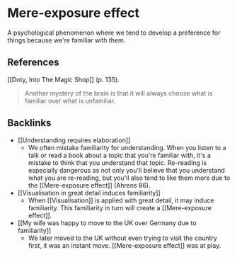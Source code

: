 # Mere-exposure effect
A psychological phenomenon where we tend to develop a preference for things because we're familiar with them.

## References
[[Doty, Into The Magic Shop]] (p. 135).
> Another mystery of the brain is that it will always choose what is familiar over what is unfamiliar.

## Backlinks
* [[Understanding requires elaboration]]
	* We often mistake familiarity for understanding. When you listen to a talk or read a book about a topic that you're familiar with, it's a mistake to think that you understand that topic. Re-reading is especially dangerous as not only you'll believe that you understand what you are re-reading, but you'll also tend to like them more due to the [[Mere-exposure effect]] (Ahrens 86).
* [[Visualisation in great detail induces familiarity]]
	* When [[Visualisation]] is applied with great detail, it may induce familiarity. This familiarity in turn will create a [[Mere-exposure effect]].
* [[My wife was happy to move to the UK over Germany due to familiarity]]
	* We later moved to the UK without even trying to visit the country first, it was an instant move. [[Mere-exposure effect]] was at play.

<!-- #evergreen #cognitive/bias -->

<!-- {BearID:AF7952A8-FE7B-4006-A4A3-D27ADED94861-2746-0000023DAE7CF56A} -->
